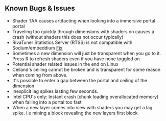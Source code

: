 ## Known Bugs & Issues
- Shader TAA causes artifacting when looking into a immersive portal portal  
- Traveling too quickly through dimensions with shaders on causes a crash (without shaders this does not occur typically)  
- RivaTuner Statistics Server (RTSS) is not compatible with Sodium/embeddium [Fix](https://github.com/CaffeineMC/sodium-fabric/wiki/Known-Issues#rtss-incompatible)  
- Sometimes a new dimension will just be transparent when you go to it. Press R to refresh shaders even if you have none toggled on
- Potential shader related issues in the end on Linux
- Ceiland's ceiling cannot be broken and is transparent for some reason when coming from above.
- It's possible to enter a gap between the portal and ceiling of the dimension
- Inexplicit lag spikes lasting few seconds.
- Intel CPU's only: Instant crash (chunk loading overallocated memory) when falling into a portal too fast
- When a new layer comes into view with shaders you may get a lag spike. i.e mining a block revealing the new layers first block
